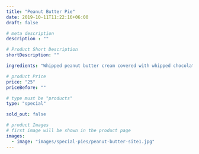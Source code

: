 ```yaml
---
title: "Peanut Butter Pie"
date: 2019-10-11T11:22:16+06:00
draft: false

# meta description
description : ""

# Product Short Description
shortDescription: ""

ingredients: "Whipped peanut butter cream covered with whipped chocolate ganache garnished with peanut butter cups"

# product Price
price: "25"
priceBefore: ""

# type must be "products"
type: "special"

sold_out: false

# product Images
# first image will be shown in the product page
images:
  - image: "images/special-pies/peanut-butter-site1.jpg"
---
```

